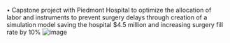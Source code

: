 •	Capstone project with Piedmont Hospital to optimize the allocation of labor and instruments to prevent surgery delays through creation of a simulation model saving the hospital $4.5 million and increasing surgery fill rate by 10% ![image](https://user-images.githubusercontent.com/91752785/210615682-ea149912-719b-43c6-a9a7-98c74d17d95c.png)
